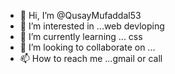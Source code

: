 - 👋 Hi, I’m @QusayMufaddal53
- 👀 I’m interested in ...web devloping
- 🌱 I’m currently learning ... css
- 💞️ I’m looking to collaborate on ...
- 📫 How to reach me ...gmail or call

<!---
QusayMufaddal53/QusayMufaddal53 is a ✨ special ✨ repository because its `README.md` (this file) appears on your GitHub profile.
You can click the Preview link to take a look at your changes.
--->

